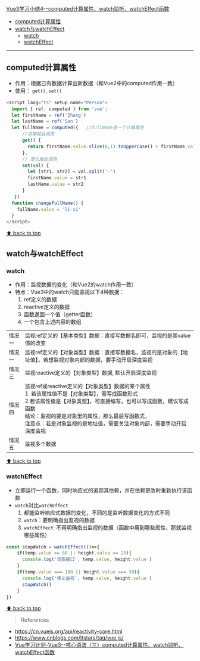 [Vue3学习小结4--computed计算属性、watch监听、watchEffect函数](#top)

- [computed计算属性](#computed计算属性)
- [watch与watchEffect](#watch与watcheffect)
  - [watch](#watch)
  - [watchEffect](#watcheffect)

-------------------------------------

## computed计算属性

- 作用：根据已有数据计算出新数据（和Vue2中的computed作用一致）
- 使用： `get()`, `set()`

```ts
<script lang="ts" setup name="Person">
  import { ref, computed } from 'vue';
  let firstName = ref('Zhang')
  let lastName = ref('San')
  let fullName = computed({   //fullName是一个计算属性
      //读取就会调用
      get() {
        return firstName.value.slice(0,1).toUpperCase() + firstName.value.slice(1) + '-' + lastName.value.slice(1)
      },
      // 变化就会调用
      set(val) {
        let [str1, str2] = val.split('-')
        firstName.value = str1
        lastName.value = str2
      }
   })
  function changeFullName() {
    fullName.value = 'li-si'
  }
</script> 
```

[⬆ back to top](#top)

## watch与watchEffect

### watch

- 作用：监视数据的变化（和Vue2的watch作用一致）
- 特点：Vue3中的watch只能监视以下4种数据：
  1. ref定义的数据
  2. reactive定义的数据
  3. 函数返回一个值（getter函数）
  4. 一个包含上述内容的数组

|||
|---|---|
|情况一|监视ref定义的【基本类型】数据：直接写数据名即可，监视的是其value值的改变|![watch情况1](./images/watch情况1.png)|
|情况一|监视ref定义的【对象类型】数据：直接写数据名，监视的是对象的【地址值】，若想监视对象内部的数据，要手动开启深度监视|![watch情况2](./images/watch情况2.png)|
|情况三|监视reactive定义的【对象类型】数据, 默认开启深度监视|![watch情况3](./images/watch情况3.png)|
|情况四|监视ref或reactive定义的【对象类型】数据的某个属性<br>1. 若该属性值不是【对象类型】，需写成函数形式<br>2.若该属性值是【对象类型】，可直接编写，也可以写成函数，建议写成函数<br>结论：监视的要是对象里的属性，那么最后写函数式，<br>注意点：若是对象监视的是地址值，需要关注对象内部，需要手动开启深度监视|![watch情况4](./images/watch情况4.png)|
|情况五|监视多个数据|![watch情况5](./images/watch情况5.png)|

[⬆ back to top](#top)

### watchEffect

- 立即运行一个函数，同时响应式的追踪其依赖，并在依赖更改时重新执行该函数
- `watch`对比`watchEffect`
  1. 都能监听响应式数据的变化，不同的是监听数据变化的方式不同
  2. `watch`：要明确指出监视的数据
  3. `watchEffect`: 不用明确指出监视的数据（函数中用到哪些属性，那就监视哪些属性）

```ts
const stopWatch = watchEffect(()=>{
    if(temp.value >= 60 || height.value >= 20){
      console.log('调取接口', temp.value, height.value )
    }
    if(temp.value === 100 || height.value === 50){
      console.log('停止监视', temp.value, height.value )
      stopWatch()
    }
})
```

[⬆ back to top](#top)

> References
- https://cn.vuejs.org/api/reactivity-core.html
- https://www.cnblogs.com/Itstars/tag/vue.js/
- [Vue学习计划-Vue3--核心语法（三）computed计算属性、watch监听、watchEffect函数](https://www.cnblogs.com/Itstars/p/17966832)


